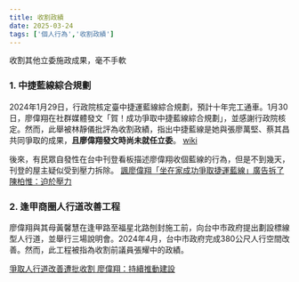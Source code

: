 ```yaml
---
title: 收割政績
date: 2025-03-24
tags: ['個人行為','收割政績']
---
```


<CustomH1>收割其他立委施政成果，毫不手軟</CustomH1>
<PostInfo/>

### 1. 中捷藍線綜合規劃
2024年1月29日，行政院核定臺中捷運藍線綜合規劃，預計十年完工通車。1月30日，廖偉翔在社群媒體發文「賀！成功爭取中捷藍線綜合規劃」，並感謝行政院核定。然而，此舉被林靜儀批評為收割政績，指出中捷藍線是她與張廖萬堅、蔡其昌共同爭取的成果，**且廖偉翔發文時尚未就任立委**。
[wiki](https://zh.wikipedia.org/zh-tw/%E5%BB%96%E5%81%89%E7%BF%94)

後來，有民眾自發性在台中刊登看板描述廖偉翔收個藍線的行為，但是不到幾天，刊登的屋主疑似受到壓力拆除。
[諷廖偉翔「坐在家成功爭取捷運藍線」廣告拆了 陳柏惟：迫於壓力](https://news.ltn.com.tw/news/politics/breakingnews/4571880)

<ImageModal
  thumbnailSrc="/image/personal-crop-1.png"
  fullSrc="/image/personal-crop-1.png"
  alt="廖偉翔在上任兩天之前臉書就發文，稱自己成功爭取捷運藍線"
/>
<ImageModal
  thumbnailSrc="/image/personal-crop-2.jpg"
  fullSrc="/image/personal-crop-2.jpg"
  alt="民眾自行捐款的大型看板"
/>
<ImageModal
  thumbnailSrc="/image/personal-crop-3.jpg"
  fullSrc="/image/personal-crop-3.jpg"
  alt="看板掛上不到幾天即被拆除"
/>

### 2. 逢甲商圈人行道改善工程
廖偉翔與其母黃馨慧在逢甲路至福星北路刨封施工前，向台中市政府提出劃設標線型人行道，並舉行三場說明會。2024年4月，台中市政府完成380公尺人行空間改善。然而，此工程被指為收割前議員張耀中的政績。

[爭取人行道改善遭批收割 廖偉翔：持續推動建設](https://www.cna.com.tw/news/aloc/202501120194.aspx)
